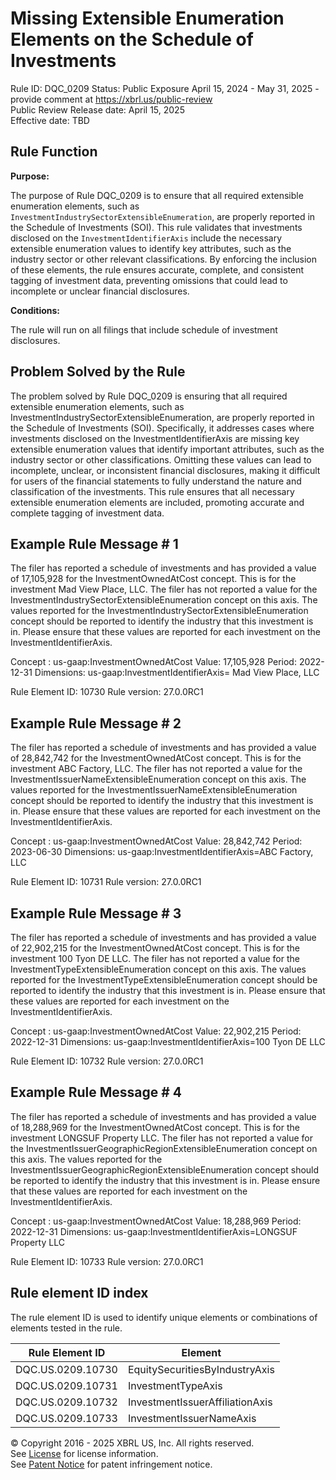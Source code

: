 # Missing Extensible Enumeration Elements on the Schedule of Investments
Rule ID: DQC_0209
Status: Public Exposure April 15, 2024 - May 31, 2025 - provide comment at https://xbrl.us/public-review  
Public Review Release date: April 15, 2025  
Effective date: TBD

## Rule Function

**Purpose:**

The purpose of Rule DQC_0209 is to ensure that all required extensible enumeration elements, such as `InvestmentIndustrySectorExtensibleEnumeration`, are properly reported in the Schedule of Investments (SOI). This rule validates that investments disclosed on the `InvestmentIdentifierAxis` include the necessary extensible enumeration values to identify key attributes, such as the industry sector or other relevant classifications. By enforcing the inclusion of these elements, the rule ensures accurate, complete, and consistent tagging of investment data, preventing omissions that could lead to incomplete or unclear financial disclosures.

**Conditions:**

The rule will run on all filings that include schedule of investment disclosures.

## Problem Solved by the Rule

The problem solved by Rule DQC_0209 is ensuring that all required extensible enumeration elements, such as InvestmentIndustrySectorExtensibleEnumeration, are properly reported in the Schedule of Investments (SOI). Specifically, it addresses cases where investments disclosed on the InvestmentIdentifierAxis are missing key extensible enumeration values that identify important attributes, such as the industry sector or other classifications. Omitting these values can lead to incomplete, unclear, or inconsistent financial disclosures, making it difficult for users of the financial statements to fully understand the nature and classification of the investments. This rule ensures that all necessary extensible enumeration elements are included, promoting accurate and complete tagging of investment data.

## Example Rule Message # 1

The filer has reported a schedule of investments and has provided a value of 17,105,928 for the InvestmentOwnedAtCost concept.  This is for the investment Mad View Place, LLC.  The filer has not reported a value for the InvestmentIndustrySectorExtensibleEnumeration concept on this axis.  The values reported for the InvestmentIndustrySectorExtensibleEnumeration concept should be reported to identify the industry that this investment is in.  Please ensure that these values are reported for each investment on the InvestmentIdentifierAxis.

Concept : us-gaap:InvestmentOwnedAtCost
Value: 17,105,928
Period: 2022-12-31
Dimensions: us-gaap:InvestmentIdentifierAxis= Mad View Place, LLC

Rule Element ID: 10730
Rule version: 27.0.0RC1

## Example Rule Message # 2

The filer has reported a schedule of investments and has provided a value of 28,842,742 for the InvestmentOwnedAtCost concept.  This is for the investment ABC Factory, LLC.  The filer has not reported a value for the InvestmentIssuerNameExtensibleEnumeration concept on this axis.  The values reported for the InvestmentIssuerNameExtensibleEnumeration concept should be reported to identify the industry that this investment is in.  Please ensure that these values are reported for each investment on the InvestmentIdentifierAxis.

Concept : us-gaap:InvestmentOwnedAtCost
Value: 28,842,742
Period: 2023-06-30
Dimensions: us-gaap:InvestmentIdentifierAxis=ABC Factory, LLC

Rule Element ID: 10731
Rule version: 27.0.0RC1

## Example Rule Message # 3

The filer has reported a schedule of investments and has provided a value of 22,902,215 for the InvestmentOwnedAtCost concept.  This is for the investment 100 Tyon DE LLC.  The filer has not reported a value for the InvestmentTypeExtensibleEnumeration concept on this axis.  The values reported for the InvestmentTypeExtensibleEnumeration concept should be reported to identify the industry that this investment is in.  Please ensure that these values are reported for each investment on the InvestmentIdentifierAxis.

Concept : us-gaap:InvestmentOwnedAtCost
Value: 22,902,215
Period: 2022-12-31
Dimensions: us-gaap:InvestmentIdentifierAxis=100 Tyon DE LLC

Rule Element ID: 10732
Rule version: 27.0.0RC1

## Example Rule Message # 4

The filer has reported a schedule of investments and has provided a value of 18,288,969 for the InvestmentOwnedAtCost concept.  This is for the investment LONGSUF Property LLC.  The filer has not reported a value for the InvestmentIssuerGeographicRegionExtensibleEnumeration concept on this axis.  The values reported for the InvestmentIssuerGeographicRegionExtensibleEnumeration concept should be reported to identify the industry that this investment is in.  Please ensure that these values are reported for each investment on the InvestmentIdentifierAxis.

Concept : us-gaap:InvestmentOwnedAtCost
Value: 18,288,969
Period: 2022-12-31
Dimensions: us-gaap:InvestmentIdentifierAxis=LONGSUF Property LLC

Rule Element ID: 10733
Rule version: 27.0.0RC1

## Rule element ID index  
The rule element ID is used to identify unique elements or combinations of elements tested in the rule.

|Rule Element ID|Element|
|--- |--- |
| DQC.US.0209.10730 |EquitySecuritiesByIndustryAxis|
| DQC.US.0209.10731 |InvestmentTypeAxis|
| DQC.US.0209.10732 |InvestmentIssuerAffiliationAxis|
| DQC.US.0209.10733 |InvestmentIssuerNameAxis|

© Copyright 2016 - 2025 XBRL US, Inc. All rights reserved.   
See [License](https://xbrl.us/dqc-license) for license information.  
See [Patent Notice](https://xbrl.us/dqc-patent) for patent infringement notice. 
